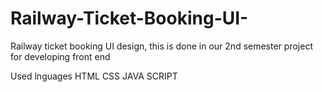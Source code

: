 # Railway-Ticket-Booking-UI-
Railway ticket booking UI design, this is done in our 2nd semester project for developing front end

Used lnguages
HTML
CSS
JAVA SCRIPT
